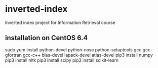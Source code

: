 inverted-index
==============

Inverted index project for Information Retrieval course

installation on CentOS 6.4
--------------------------

sudo yum install python-devel python-nose python-setuptools gcc gcc-gfortran gcc-c++ blas-devel lapack-devel atlas-devel
pip3 install numpy
pip3 install nltk
pip3 install scipy
pip3 install scikit-learn
